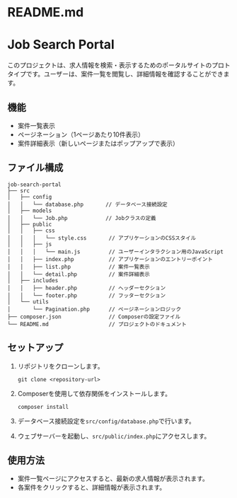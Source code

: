 # README.md

# Job Search Portal

このプロジェクトは、求人情報を検索・表示するためのポータルサイトのプロトタイプです。ユーザーは、案件一覧を閲覧し、詳細情報を確認することができます。

## 機能

- 案件一覧表示
- ページネーション（1ページあたり10件表示）
- 案件詳細表示（新しいページまたはポップアップで表示）

## ファイル構成

```
job-search-portal
├── src
│   ├── config
│   │   └── database.php       // データベース接続設定
│   ├── models
│   │   └── Job.php            // Jobクラスの定義
│   ├── public
│   │   ├── css
│   │   │   └── style.css       // アプリケーションのCSSスタイル
│   │   ├── js
│   │   │   └── main.js         // ユーザーインタラクション用のJavaScript
│   │   ├── index.php           // アプリケーションのエントリーポイント
│   │   ├── list.php            // 案件一覧表示
│   │   └── detail.php          // 案件詳細表示
│   ├── includes
│   │   ├── header.php          // ヘッダーセクション
│   │   └── footer.php          // フッターセクション
│   └── utils
│       └── Pagination.php      // ページネーションロジック
├── composer.json               // Composerの設定ファイル
└── README.md                   // プロジェクトのドキュメント
```

## セットアップ

1. リポジトリをクローンします。
   ```
   git clone <repository-url>
   ```

2. Composerを使用して依存関係をインストールします。
   ```
   composer install
   ```

3. データベース接続設定を`src/config/database.php`で行います。

4. ウェブサーバーを起動し、`src/public/index.php`にアクセスします。

## 使用方法

- 案件一覧ページにアクセスすると、最新の求人情報が表示されます。
- 各案件をクリックすると、詳細情報が表示されます。